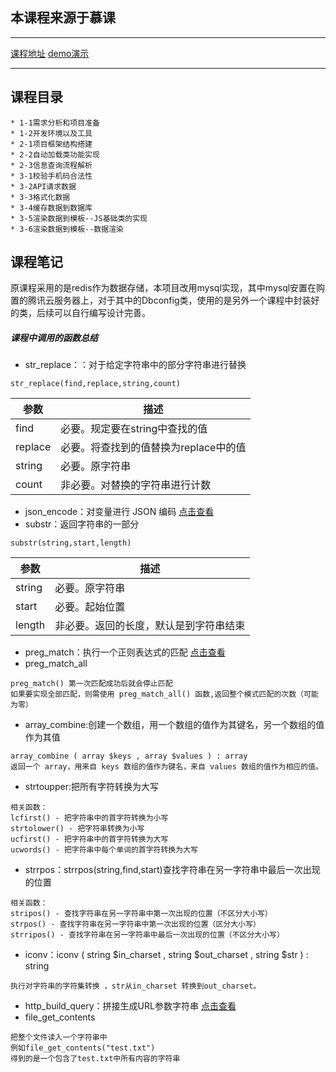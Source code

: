 ## 本课程来源于慕课
-----------
[课程地址](https://www.imooc.com/learn/604 "课程地址")
[demo演示](http://www.dengxitong.com/PhoneAttribution/ "demo演示")

-----------

## 课程目录
    * 1-1需求分析和项目准备
    * 1-2开发环境以及工具
    * 2-1项目框架结构搭建
    * 2-2自动加载类功能实现
    * 2-3信息查询流程解析
    * 3-1校验手机码合法性
    * 3-2API请求数据
    * 3-3格式化数据
    * 3-4缓存数据到数据库
    * 3-5渲染数据到模板--JS基础类的实现
    * 3-6渲染数据到模板--数据渲染
 ## 课程笔记
 

原课程采用的是redis作为数据存储，本项目改用mysql实现，其中mysql安置在购置的腾讯云服务器上，对于其中的Dbconfig类，使用的是另外一个课程中封装好的类，后续可以自行编写设计完善。

        
 #####  课程中调用的函数总结

*  str_replace：：对于给定字符串中的部分字符串进行替换
```
str_replace(find,replace,string,count)
```
| 参数 | 描述 |
| --- | --- |
| find | 必要。规定要在string中查找的值 |
| replace | 必要。将查找到的值替换为replace中的值 |
| string | 必要。原字符串 |
| count | 非必要。对替换的字符串进行计数 |
*  json_encode：对变量进行 JSON 编码
   [点击查看](https://php.net/manual/zh/function.json-encode.php)
*  substr：返回字符串的一部分
```
substr(string,start,length)
```
| 参数 | 描述 |
| --- | --- |
| string | 必要。原字符串 |
| start | 必要。起始位置 |
| length | 非必要。返回的长度，默认是到字符串结束 |
*  preg_match：执行一个正则表达式的匹配
   [点击查看](https://www.runoob.com/php/php-preg_match.html)
*  preg_match_all
```
preg_match() 第一次匹配成功后就会停止匹配
如果要实现全部匹配，则需使用 preg_match_all() 函数,返回整个模式匹配的次数（可能为零）
```
*  array_combine:创建一个数组，用一个数组的值作为其键名，另一个数组的值作为其值
```
array_combine ( array $keys , array $values ) : array
返回一个 array，用来自 keys 数组的值作为键名，来自 values 数组的值作为相应的值。
```
*  strtoupper:把所有字符转换为大写
```
相关函数：
lcfirst() - 把字符串中的首字符转换为小写
strtolower() - 把字符串转换为小写
ucfirst() - 把字符串中的首字符转换为大写
ucwords() - 把字符串中每个单词的首字符转换为大写
```
*  strrpos：strrpos(string,find,start)查找字符串在另一字符串中最后一次出现的位置
```
相关函数：
stripos() - 查找字符串在另一字符串中第一次出现的位置（不区分大小写）
strpos() - 查找字符串在另一字符串中第一次出现的位置（区分大小写）
strripos() - 查找字符串在另一字符串中最后一次出现的位置（不区分大小写）
```
*  iconv：iconv ( string $in_charset , string $out_charset , string $str ) : string
```
执行对字符串的字符集转换 ，str从in_charset 转换到out_charset。
```
*  http_build_query：拼接生成URL参数字符串
   [点击查看](http://www.hangge.com/blog/cache/detail_1367.html)
*  file_get_contents
```
把整个文件读入一个字符串中
例如file_get_contents("test.txt")
得到的是一个包含了test.txt中所有内容的字符串
```



    
